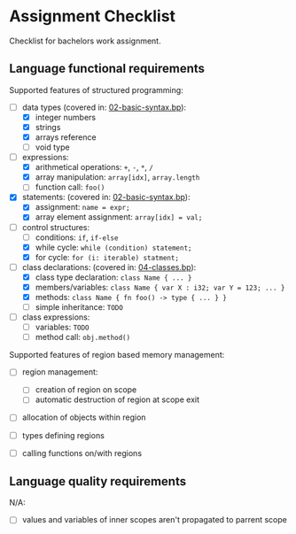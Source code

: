 Assignment Checklist
====================

Checklist for bachelors work assignment.

Language functional requirements
--------------------------------

Supported features of structured programming:

- [ ] data types (covered in: [02-basic-syntax.bp](/examples/02-basic-syntax.bp)):
    - [x] integer numbers
    - [x] strings
    - [X] arrays reference
    - [ ] void type
- [ ] expressions:
    - [x] arithmetical operations: `+`, `-`, `*`, `/`
    - [x] array manipulation: `array[idx]`, `array.length`
    - [ ] function call: `foo()`
- [x] statements: (covered in: [02-basic-syntax.bp](/examples/02-basic-syntax.bp)):
    - [x] assignment: `name = expr;`
    - [x] array element assignment: `array[idx] = val;`
- [ ] control structures:
    - [ ] conditions: `if`, `if-else`
    - [x] while cycle: `while (condition) statement;`
    - [x] for cycle: `for (i: iterable) statment;`
- [ ] class declarations: (covered in: [04-classes.bp](/examples/04-classes.bp)):
    - [x] class type declaration: `class Name { ... }`
    - [x] members/variables: `class Name { var X : i32; var Y = 123; ... }`
    - [x] methods: `class Name { fn foo() -> type { ... } }`
    - [ ] simple inheritance: `TODO`
- [ ] class expressions:
    - [ ] variables: `TODO`
    - [ ] method call: `obj.method()`

Supported features of region based memory management:

- [ ] region management:
    - [ ] creation of region on scope
    - [ ] automatic destruction of region at scope exit
- [ ] allocation of objects within region
- [ ] types defining regions
- [ ] calling functions on/with regions


Language quality requirements
-----------------------------

N/A:

- [ ] values and variables of inner scopes aren't propagated to parrent scope